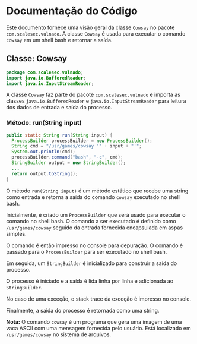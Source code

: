 # Documentação do Código

Este documento fornece uma visão geral da classe `Cowsay` no pacote `com.scalesec.vulnado`. A classe `Cowsay` é usada para executar o comando `cowsay` em um shell bash e retornar a saída.

## Classe: Cowsay

```java
package com.scalesec.vulnado;
import java.io.BufferedReader;
import java.io.InputStreamReader;
```

A classe `Cowsay` faz parte do pacote `com.scalesec.vulnado` e importa as classes `java.io.BufferedReader` e `java.io.InputStreamReader` para leitura dos dados de entrada e saída do processo.

### Método: run(String input)

```java
public static String run(String input) {
  ProcessBuilder processBuilder = new ProcessBuilder();
  String cmd = "/usr/games/cowsay '" + input + "'";
  System.out.println(cmd);
  processBuilder.command("bash", "-c", cmd);
  StringBuilder output = new StringBuilder();
  ...
  return output.toString();
}
```

O método `run(String input)` é um método estático que recebe uma string como entrada e retorna a saída do comando `cowsay` executado no shell bash.

Inicialmente, é criado um `ProcessBuilder` que será usado para executar o comando no shell bash. O comando a ser executado é definido como `/usr/games/cowsay` seguido da entrada fornecida encapsulada em aspas simples.

O comando é então impresso no console para depuração. O comando é passado para o `ProcessBuilder` para ser executado no shell bash.

Em seguida, um `StringBuilder` é inicializado para construir a saída do processo.

O processo é iniciado e a saída é lida linha por linha e adicionada ao `StringBuilder`.

No caso de uma exceção, o stack trace da exceção é impresso no console.

Finalmente, a saída do processo é retornada como uma string.

**Nota:** O comando `cowsay` é um programa que gera uma imagem de uma vaca ASCII com uma mensagem fornecida pelo usuário. Está localizado em `/usr/games/cowsay` no sistema de arquivos.